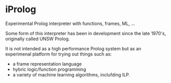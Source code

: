 # iProlog
Experimental Prolog interpreter with functions, frames, ML, ...

Some form of this interpreter has been in development since the late 1970's, originally called UNSW Prolog.

It is not intended as a high performance Prolog system but as an experimenal platform for trying out things such as:

* a frame representation language
* hybric logic/function programming
* a variety of machine learning algorithms, inclufding ILP.
